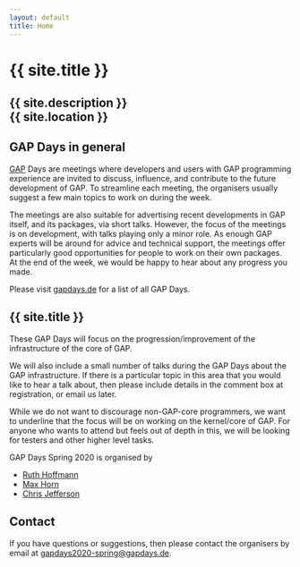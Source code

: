 ```yaml
---
layout: default
title: Home
---
```


# {{ site.title }}

## {{ site.description }}<br> {{ site.location }}

## GAP Days in general

[GAP](https://www.gap-system.org/) Days are meetings where developers and users
with GAP programming experience are invited to discuss, influence, and
contribute to the future development of GAP. To streamline each meeting, the
organisers usually suggest a few main topics to work on during the week.

The meetings are also suitable for advertising recent developments in GAP
itself, and its packages, via short talks.  However, the focus of the meetings
is on development, with talks playing only a minor role.  As enough GAP experts
will be around for advice and technical support, the meetings offer particularly
good opportunities for people to work on their own packages. At the end of the
week, we would be happy to hear about any progress you made.

Please visit [gapdays.de](https://www.gapdays.de) for a list of all GAP Days.

## {{ site.title }}

These GAP Days will focus on the progression/improvement of the infrastructure of the core of GAP.

We will also include a small number of talks during the GAP Days about the GAP infrastructure.
If there is a particular topic in this area that you would like to hear a talk about, then please include details in the comment box at registration, or email us later.

While we do not want to discourage non-GAP-core programmers, we want to underline that the focus will be on working on the kernel/core of GAP.
For anyone who wants to attend but feels out of depth in this, we will be looking for testers and other higher level tasks.

GAP Days Spring 2020 is organised by

* [Ruth Hoffmann](https://rh347.host.cs.st-andrews.ac.uk)
* [Max Horn](https://www.quendi.de/en/math)
* [Chris Jefferson](https://caj.host.cs.st-andrews.ac.uk)

<!--

More detailed information can be found on [the program page]({{ site.baseurl }}/program).


## Registering and visiting

GAP Days Spring 2029 will take place at the {{ site.location }}. Information
about the exact location can be found on [the location
page]({{ site.baseurl }}/location). -->

## <a name="contact"></a> Contact

If you have questions or suggestions, then please contact the organisers by
email at [gapdays2020-spring@gapdays.de](mailto:gapdays2020-spring@gapdays.de).
